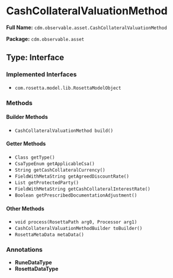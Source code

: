 # CashCollateralValuationMethod

**Full Name:** `cdm.observable.asset.CashCollateralValuationMethod`

**Package:** `cdm.observable.asset`

## Type: Interface

### Implemented Interfaces

- `com.rosetta.model.lib.RosettaModelObject`

### Methods

#### Builder Methods

- `CashCollateralValuationMethod build()`

#### Getter Methods

- `Class getType()`
- `CsaTypeEnum getApplicableCsa()`
- `String getCashCollateralCurrency()`
- `FieldWithMetaString getAgreedDiscountRate()`
- `List getProtectedParty()`
- `FieldWithMetaString getCashCollateralInterestRate()`
- `Boolean getPrescribedDocumentationAdjustment()`

#### Other Methods

- `void process(RosettaPath arg0, Processor arg1)`
- `CashCollateralValuationMethodBuilder toBuilder()`
- `RosettaMetaData metaData()`

### Annotations

- **RuneDataType**
- **RosettaDataType**

